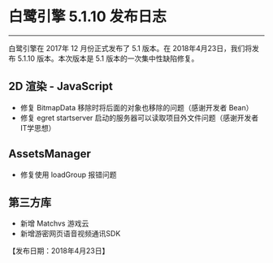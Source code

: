 # 白鹭引擎 5.1.10 发布日志


---


白鹭引擎在 2017年 12 月份正式发布了 5.1 版本。在 2018年4月23日，我们将发布 5.1.10 版本。本次版本是 5.1 版本的一次集中性缺陷修复。



## 2D 渲染 - JavaScript 

* 修复 BitmapData 移除时将后面的对象也移除的问题（感谢开发者 Bean）
* 修复 egret startserver 启动的服务器可以读取项目外文件问题（感谢开发者 IT学思想）

## AssetsManager
* 修复使用 loadGroup 报错问题

## 第三方库
* 新增 Matchvs 游戏云
* 新增游密网页语音视频通讯SDK


【发布日期：2018年4月23日】